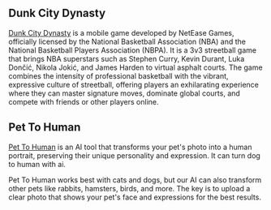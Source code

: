 ## Dunk City Dynasty
[Dunk City Dynasty](https://dunkcitydynasty.org/) is a mobile game developed by NetEase Games, officially licensed by the National Basketball Association (NBA) and the National Basketball Players Association (NBPA). It is a 3v3 streetball game that brings NBA superstars such as Stephen Curry, Kevin Durant, Luka Dončić, Nikola Jokić, and James Harden to virtual asphalt courts. The game combines the intensity of professional basketball with the vibrant, expressive culture of streetball, offering players an exhilarating experience where they can master signature moves, dominate global courts, and compete with friends or other players online. 

## Pet To Human

[Pet To Human](https://pettohuman.com) is an AI tool that transforms your pet's photo into a human portrait, preserving their unique personality and expression. It can turn dog to human with ai.

Pet To Human works best with cats and dogs, but our AI can also transform other pets like rabbits, hamsters, birds, and more. The key is to upload a clear photo that shows your pet's face and expressions for the best results.
